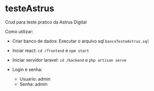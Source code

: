 # testeAstrus
 
Crud para teste pratico da Astrus Digital

Como utilizar:

- Criar banco de dados: Executar o arquivo sql `bancoTesteAstrus.sql`

- Inciar react:
`cd /frontend` e `npm start`

- Iniciar servidor laravel:
`cd /backend` e `php artisan serve`

- Login e senha:
  - Usuario: admin
  - Senha: admin
